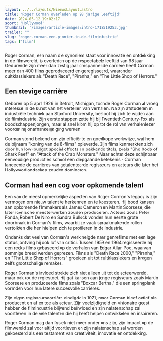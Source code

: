 ```yaml
---
layout: ../../layouts/NieuwsLayout.astro
title: 'Roger Corman overleden op 98 jarige leeftijd'
date: 2024-05-12 19:02:17
soort: 'Hollywood'
thumbnail: '/images/article-images/intro-1715519253.jpg'
trailer: ""
slug: 'roger-corman-een-pionier-in-de-filmindustrie'
tags: ["film"]
---
```


Roger Corman, een naam die synoniem staat voor innovatie en ontdekking in de filmwereld, is overleden op de respectabele leeftijd van 98 jaar. Gedurende zijn meer dan zestig jaar omspannende carrière heeft Corman meer dan 400 films geproduceerd en geregisseerd, waaronder cultklassiekers als "Death Race", "Piranha," en "The Little Shop of Horrors."

## Een stevige carrière

Geboren op 5 april 1926 in Detroit, Michigan, toonde Roger Corman al vroeg interesse in de kunst van het vertellen van verhalen. Na zijn afstuderen in industriële techniek aan Stanford University, besloot hij zich te wijden aan de filmindustrie. Zijn eerste stappen zette hij bij Twentieth Century-Fox als boodschappenjongen, maar al snel klom hij op tot de rol van verhalenlezer voordat hij onafhankelijk ging werken.

Corman stond bekend om zijn efficiënte en goedkope werkwijze, wat hem de bijnaam "koning van de B-films" opleverde. Zijn films kenmerkten zich door hun low-budget special effects en pakkende titels, zoals "She Gods of Shark Reef" en "Attack of the Crab Monsters." Maar achter deze schijnbaar eenvoudige producties school een diepgaande betekenis - Corman lanceerde de carrières van getalenteerde regisseurs en acteurs die later het Hollywoodlandschap zouden domineren.

## Corman had een oog voor opkomende talent

Een van de meest opmerkelijke aspecten van Roger Corman's legacy is zijn vermogen om nieuw talent te herkennen en te koesteren. Hij bood kansen aan opkomende filmmakers als James Cameron en Martin Scorsese, die later iconische meesterwerken zouden produceren. Acteurs zoals Peter Fonda, Robert De Niro en Sandra Bullock vonden hun eerste grote doorbraak in Corman's films, waarbij ze vaak spraakmakende rollen vertolkten die hen hielpen zich te profileren in de industrie.

Ondanks dat veel van Corman's werk neigde naar genrefilms met een lage status, ontving hij ook lof van critici. Tussen 1959 en 1964 regisseerde hij een reeks films gebaseerd op de verhalen van Edgar Allan Poe, waarvan sommige breed werden geprezen. Films als "Death Race 2000," "Piranha," en "The Little Shop of Horrors" groeiden uit tot cultklassiekers en kregen zelfs grootschalige remakes.

Roger Corman's invloed strekte zich niet alleen uit tot de acteerwereld, maar ook tot de regiestoel. Hij gaf kansen aan jonge regisseurs zoals Martin Scorsese en produceerde films zoals "Boxcar Bertha," die een springplank vormden voor hun latere succesvolle carrières.

Zijn eigen regisseurscarrière eindigde in 1971, maar Corman bleef actief als producent en af en toe als acteur. Zijn veelzijdigheid en visionaire geest hebben de filmindustrie blijvend beïnvloed en zijn nalatenschap zal voortleven in de vele talenten die hij heeft helpen ontwikkelen en inspireren.

Roger Corman mag dan fysiek niet meer onder ons zijn, zijn impact op de filmwereld zal voor altijd voortleven en zijn nalatenschap zal worden gekoesterd als een testament van creativiteit, innovatie en ontdekking.